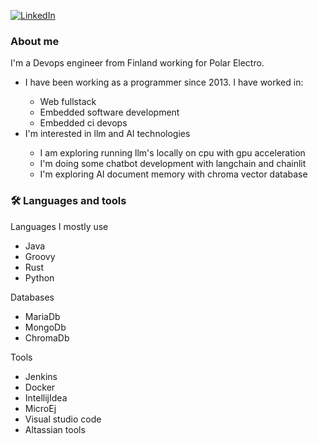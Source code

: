 [![LinkedIn](https://img.shields.io/badge/LinkedIn-blue?style=for-the-badge&logo=linkedin&logoColor=white "LinkedId image")](https://fi.linkedin.com/in/ossi-markus-rytk%C3%B6nen-47520b71)
### About me
I'm a Devops engineer from Finland working for Polar Electro.
<ul>
    <li>I have been working as a programmer since 2013. I have worked in: </li>
        <ul>
            <li>Web fullstack</li>
            <li>Embedded software development</li>
            <li>Embedded ci devops</li>
        </ul>
    <li>I'm interested in llm and AI technologies</li>
        <ul>
            <li>I am exploring running llm's locally on cpu with gpu acceleration</li>
            <li>I'm doing some chatbot development with langchain and chainlit</li>
            <li>I'm exploring AI document memory with chroma vector database</li>
        </ul>
</ul>

### 🛠 Languages and tools
Languages I mostly use
<ul>
    <li>Java</li>
    <li>Groovy</li>
    <li>Rust</li>
    <li>Python</li>
</ul>
Databases
<ul>
    <li>MariaDb</li>
    <li>MongoDb</li>
    <li>ChromaDb</li>
</ul>
Tools
<ul>
    <li>Jenkins</li>
    <li>Docker</li>
    <li>IntellijIdea</li>
    <li>MicroEj</li>
    <li>Visual studio code</li>
    <li>Altassian tools</li>
</ul>
<!---
ossirytk/ossirytk is a ✨ special ✨ repository because its `README.md` (this file) appears on your GitHub profile.
You can click the Preview link to take a look at your changes.
--->
